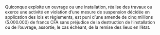 Quiconque exploite un ouvrage ou une installation, réalise des travaux ou exerce une activité en violation d’une mesure de suspension décidée en application des lois et règlements, est puni d’une amende de cinq millions (5.000.000) de francs CFA sans préjudice de la destruction de l’installation ou de l’ouvrage, assortie, le cas échéant, de la remise des lieux en l’état.